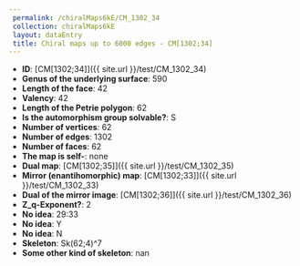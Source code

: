 ```yaml
--- 
 permalink: /chiralMaps6kE/CM_1302_34 
 collection: chiralMaps6kE
 layout: dataEntry
 title: Chiral maps up to 6000 edges - CM[1302;34]
---
```


- **ID**: [CM[1302;34]]({{ site.url }}/test/CM_1302_34)
- **Genus of the underlying surface**: 590
- **Length of the face**: 42
- **Valency**: 42
- **Length of the Petrie polygon**: 62
- **Is the automorphism group solvable?**: S
- **Number of vertices**: 62
- **Number of edges**: 1302
- **Number of faces**: 62
- **The map is self-**: none
- **Dual map**: [CM[1302;35]]({{ site.url }}/test/CM_1302_35)
- **Mirror (enantihomorphic) map**: [CM[1302;33]]({{ site.url }}/test/CM_1302_33)
- **Dual of the mirror image**: [CM[1302;36]]({{ site.url }}/test/CM_1302_36)
- **Z_q-Exponent?**: 2
- **No idea**:  29:33
- **No idea**: Y
- **No idea**: N
- **Skeleton**: Sk(62;4)^7
- **Some other kind of skeleton**: nan
